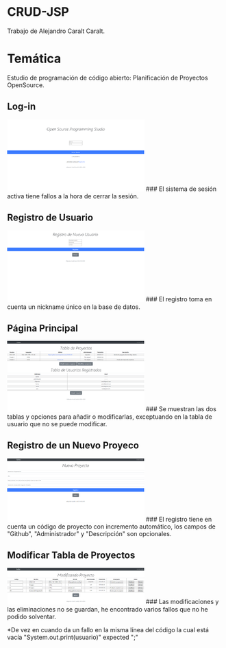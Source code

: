 # CRUD-JSP
Trabajo de Alejandro Caralt Caralt.
# Temática
Estudio de programación de código abierto: Planificación de Proyectos OpenSource.


## Log-in 
<img src="img/index.png" width="320px">
### El sistema de sesión activa tiene fallos a la hora de cerrar la sesión.

## Registro de Usuario
<img src="img/registro.png" width="320px">
### El registro toma en cuenta un nickname único en la base de datos.

## Página Principal
<img src="img/menu.png" width="320px">
### Se muestran las dos tablas y opciones para añadir o modificarlas, exceptuando en la tabla de usuario que no se puede modificar.

## Registro de un Nuevo Proyeco
<img src="img/proyecto.png" width="320px">
### El registro tiene en cuenta un código de proyecto con incremento automático, los campos de "Github", "Administrador" y "Descripción" son opcionales.

## Modificar Tabla de Proyectos
<img src="img/modificarproyecto.png" width="320px">
### Las modificaciones y las eliminaciones no se guardan, he encontrado varios fallos que no he podido solventar.


*De vez en cuando da un fallo en la misma línea del código la cual está vacía "System.out.print(usuario)" expected ";"
